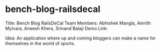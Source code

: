 # bench-blog-railsdecal

Title: Bench Blog RailsDeCal Team Members: Abhishek Mangla, Amrith Mylvara, Aneesh Khera, Srinand Balaji Demo Link: 

Idea: An application where up and coming bloggers can make a name for themselves in the world of sports.
